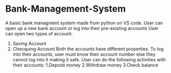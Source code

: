 # Bank-Management-System
A basic bank managment system made from python on VS code.
User can open up a new bank account or log into their pre-existing accounts
User can open two types of account:
  1. Saving Account
  2. Checquing Account
  Both the accounts have different properties. 
To log into their accounts, user must know their account number else they cannot log into it making it safe.
User can do the following activities with their accounts:
  1.Deposti money
  2.Withdraw money
  3.Check balance
